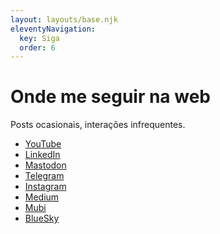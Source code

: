 ```yaml
---
layout: layouts/base.njk
eleventyNavigation:
  key: Siga
  order: 6
---
```

# Onde me seguir na web
Posts ocasionais, interações infrequentes.

- <a href="https://www.youtube.com/@edufme" rel="me">YouTube</a>
- <a href="https://www.linkedin.com/in/eduardofernandes/" rel="me">LinkedIn</a>
- <a href="https://indieweb.social/@eduf" rel="me">Mastodon</a>
- <a href="https://t.me/edufme" rel="me">Telegram</a>
- <a href="https://instagram.com/@edufme" rel="me">Instagram</a>
- <a href="https://medium.com/@eduf" rel="me">Medium</a>
- <a href="https://mubi.com/users/8616752/" rel="me">Mubi</a>
- <a href="https://bsky.app/profile/eduf.me" rel="me">BlueSky</a>